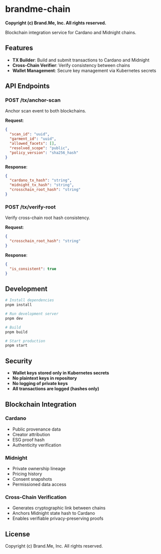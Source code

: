 # brandme-chain

**Copyright (c) Brand.Me, Inc. All rights reserved.**

Blockchain integration service for Cardano and Midnight chains.

## Features

- **TX Builder**: Build and submit transactions to Cardano and Midnight
- **Cross-Chain Verifier**: Verify consistency between chains
- **Wallet Management**: Secure key management via Kubernetes secrets

## API Endpoints

### POST /tx/anchor-scan

Anchor scan event to both blockchains.

**Request**:
```json
{
  "scan_id": "uuid",
  "garment_id": "uuid",
  "allowed_facets": [],
  "resolved_scope": "public",
  "policy_version": "sha256_hash"
}
```

**Response**:
```json
{
  "cardano_tx_hash": "string",
  "midnight_tx_hash": "string",
  "crosschain_root_hash": "string"
}
```

### POST /tx/verify-root

Verify cross-chain root hash consistency.

**Request**:
```json
{
  "crosschain_root_hash": "string"
}
```

**Response**:
```json
{
  "is_consistent": true
}
```

## Development

```bash
# Install dependencies
pnpm install

# Run development server
pnpm dev

# Build
pnpm build

# Start production
pnpm start
```

## Security

- **Wallet keys stored only in Kubernetes secrets**
- **No plaintext keys in repository**
- **No logging of private keys**
- **All transactions are logged (hashes only)**

## Blockchain Integration

### Cardano
- Public provenance data
- Creator attribution
- ESG proof hash
- Authenticity verification

### Midnight
- Private ownership lineage
- Pricing history
- Consent snapshots
- Permissioned data access

### Cross-Chain Verification
- Generates cryptographic link between chains
- Anchors Midnight state hash to Cardano
- Enables verifiable privacy-preserving proofs

## License

Copyright (c) Brand.Me, Inc. All rights reserved.
